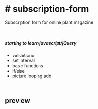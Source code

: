 <h1># subscription-form</h1>
<p>Subscription form for online plant magazine</p> 
<br>
<h5>starting to learn javascript/jQuery</h5>
<ul>
  <li>validations</li>
  <li>set interval</li>
  <li>basic functions</li>
  <li>if/else</li>
  <li>picture looping add</li>
</ul>
<br>
<h2>preview</h2>
